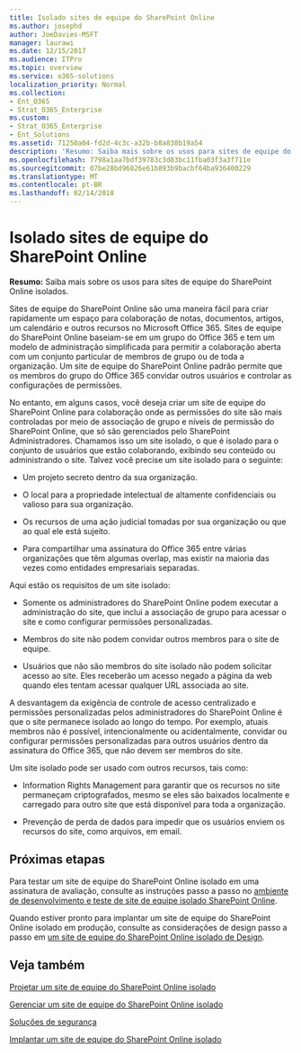 ```yaml
---
title: Isolado sites de equipe do SharePoint Online
ms.author: josephd
author: JoeDavies-MSFT
manager: laurawi
ms.date: 12/15/2017
ms.audience: ITPro
ms.topic: overview
ms.service: o365-solutions
localization_priority: Normal
ms.collection:
- Ent_O365
- Strat_O365_Enterprise
ms.custom:
- Strat_O365_Enterprise
- Ent_Solutions
ms.assetid: 71250a04-fd2d-4c3c-a32b-b8a838b19a54
description: 'Resumo: Saiba mais sobre os usos para sites de equipe do SharePoint Online isolados.'
ms.openlocfilehash: 7798a1aa7bdf39783c3d83bc11fba03f3a3f711e
ms.sourcegitcommit: 07be28bd96826e61b893b9bacbf64ba936400229
ms.translationtype: MT
ms.contentlocale: pt-BR
ms.lasthandoff: 02/14/2018
---
```

# <a name="isolated-sharepoint-online-team-sites"></a>Isolado sites de equipe do SharePoint Online

 **Resumo:** Saiba mais sobre os usos para sites de equipe do SharePoint Online isolados.
  
Sites de equipe do SharePoint Online são uma maneira fácil para criar rapidamente um espaço para colaboração de notas, documentos, artigos, um calendário e outros recursos no Microsoft Office 365. Sites de equipe do SharePoint Online baseiam-se em um grupo do Office 365 e tem um modelo de administração simplificada para permitir a colaboração aberta com um conjunto particular de membros de grupo ou de toda a organização. Um site de equipe do SharePoint Online padrão permite que os membros do grupo do Office 365 convidar outros usuários e controlar as configurações de permissões.
  
No entanto, em alguns casos, você deseja criar um site de equipe do SharePoint Online para colaboração onde as permissões do site são mais controladas por meio de associação de grupo e níveis de permissão do SharePoint Online, que só são gerenciados pelo SharePoint Administradores. Chamamos isso um site isolado, o que é isolado para o conjunto de usuários que estão colaborando, exibindo seu conteúdo ou administrando o site. Talvez você precise um site isolado para o seguinte:
  
- Um projeto secreto dentro da sua organização.
    
- O local para a propriedade intelectual de altamente confidenciais ou valioso para sua organização.
    
- Os recursos de uma ação judicial tomadas por sua organização ou que ao qual ele está sujeito.
    
- Para compartilhar uma assinatura do Office 365 entre várias organizações que têm algumas overlap, mas existir na maioria das vezes como entidades empresariais separadas.
    
Aqui estão os requisitos de um site isolado:
  
- Somente os administradores do SharePoint Online podem executar a administração do site, que inclui a associação de grupo para acessar o site e como configurar permissões personalizadas.
    
- Membros do site não podem convidar outros membros para o site de equipe.
    
- Usuários que não são membros do site isolado não podem solicitar acesso ao site. Eles receberão um acesso negado a página da web quando eles tentam acessar qualquer URL associada ao site.
    
A desvantagem da exigência de controle de acesso centralizado e permissões personalizadas pelos administradores do SharePoint Online é que o site permanece isolado ao longo do tempo. Por exemplo, atuais membros não é possível, intencionalmente ou acidentalmente, convidar ou configurar permissões personalizadas para outros usuários dentro da assinatura do Office 365, que não devem ser membros do site.
  
Um site isolado pode ser usado com outros recursos, tais como:
  
- Information Rights Management para garantir que os recursos no site permaneçam criptografados, mesmo se eles são baixados localmente e carregado para outro site que está disponível para toda a organização.
    
- Prevenção de perda de dados para impedir que os usuários enviem os recursos do site, como arquivos, em email.
    
## <a name="next-steps"></a>Próximas etapas

Para testar um site de equipe do SharePoint Online isolado em uma assinatura de avaliação, consulte as instruções passo a passo no [ambiente de desenvolvimento e teste de site de equipe isolado SharePoint Online](isolated-sharepoint-online-team-site-dev-test-environment.md).
  
Quando estiver pronto para implantar um site de equipe do SharePoint Online isolado em produção, consulte as considerações de design passo a passo em [um site de equipe do SharePoint Online isolado de Design](design-an-isolated-sharepoint-online-team-site.md).
  
## <a name="see-also"></a>Veja também

[Projetar um site de equipe do SharePoint Online isolado](design-an-isolated-sharepoint-online-team-site.md)
  
[Gerenciar um site de equipe do SharePoint Online isolado](manage-an-isolated-sharepoint-online-team-site.md)
  
[Soluções de segurança](security-solutions.md)

[Implantar um site de equipe do SharePoint Online isolado](deploy-an-isolated-sharepoint-online-team-site.md)


